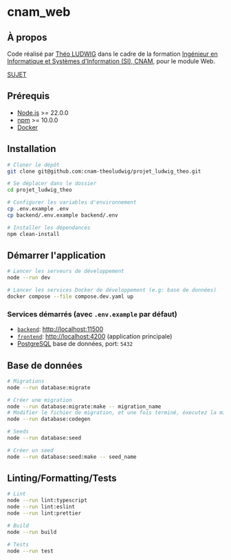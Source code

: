# cnam_web

## À propos

Code réalisé par [Théo LUDWIG](https://theoludwig.fr) dans le cadre de la formation [Ingénieur en Informatique et Systèmes d'Information (SI), CNAM](https://www.itii-alsace.fr/formations/informatique-et-systemes-dinformation-le-cnam/), pour le module Web.

[SUJET](./SUJET.md)

## Prérequis

- [Node.js](https://nodejs.org/) >= 22.0.0
- [npm](https://www.npmjs.com/) >= 10.0.0
- [Docker](https://www.docker.com/)

## Installation

```sh
# Cloner le dépôt
git clone git@github.com:cnam-theoludwig/projet_ludwig_theo.git

# Se déplacer dans le dossier
cd projet_ludwig_theo

# Configurer les variables d'environnement
cp .env.example .env
cp backend/.env.example backend/.env

# Installer les dépendances
npm clean-install
```

## Démarrer l'application

```sh
# Lancer les serveurs de développement
node --run dev

# Lancer les services Docker de développement (e.g: base de données)
docker compose --file compose.dev.yaml up
```

### Services démarrés (avec `.env.example` par défaut)

- [`backend`](./backend): <http://localhost:11500>
- [`frontend`](./frontend): <http://localhost:4200> (application principale)
- [PostgreSQL](https://www.postgresql.org/) base de données, port: `5432`

## Base de données

```sh
# Migrations
node --run database:migrate

# Créer une migration
node --run database:migrate:make -- migration_name
# Modifier le fichier de migration, et une fois terminé, éxecutez la migration:
node --run database:codegen

# Seeds
node --run database:seed

# Créer un seed
node --run database:seed:make -- seed_name
```

## Linting/Formatting/Tests

```sh
# Lint
node --run lint:typescript
node --run lint:eslint
node --run lint:prettier

# Build
node --run build

# Tests
node --run test
```
